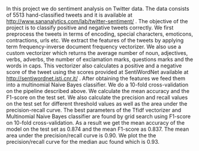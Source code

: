 In this project we do sentiment analysis on Twitter data. The data consists of 5513 hand-classified
tweets and it is available at http://www.sananalytics.com/lab/twitter-sentiment/ . The objective of
the project is to classify positive and negative tweets correctly.
We first preprocess the tweets in terms of encoding, special characters, emoticons, contractions, urls etc.
We extract the features of the tweets by applying term frequency-inverse document frequency 
vectorizer. We also use a custom vectorizer which returns the average number of noun, adjectives,
verbs, adverbs, the number of exclamation marks, questions marks and the words in caps. This vectorizer
also calculates a positive and a negative score of the tweet using the scores provided at SentiWordNet
available at http://sentiwordnet.isti.cnr.it/ . After obtaining the features we feed them into a multinomial
Naive Bayes classifier. 
We do a 10-fold cross-validation on the pipeline described above. We calculate the mean accuracy and 
the F1-score on the test set. We also calculate the precision and recall values on the test
set for different threshold values as well as the area under the precision-recall curve. 
The best parameters of the Tfidf vectorizer and Multinomial Naive Bayes classifier are found by
grid search using F1-score on 10-fold cross-validation.
As a result we get the mean accuracy of the model on the test set as 0.874 and the mean
F1-score as 0.837. The mean area under the precision/recall curve is 0.90. We plot the 
the precision/recall curve for the median auc found which is 0.93.
